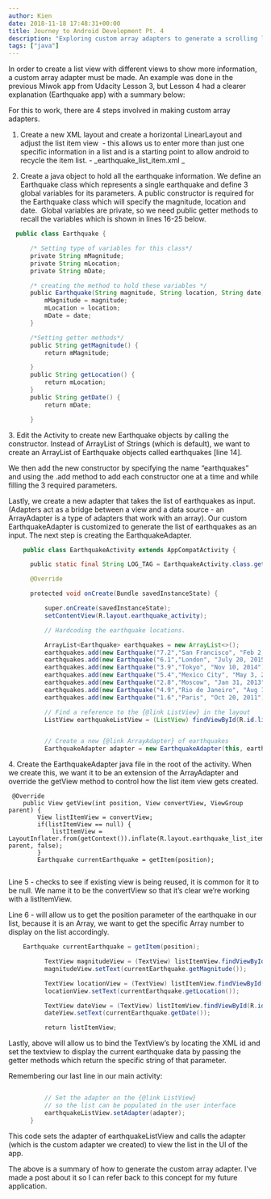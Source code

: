 ```yaml
---
author: Kien
date: 2018-11-18 17:48:31+00:00
title: Journey to Android Development Pt. 4
description: "Exploring custom array adapters to generate a scrolling list view."
tags: ["java"]
---
```


In order to create a list view with different views to show more information, a custom array adapter must be made. An example was done in the previous Miwok app from Udacity Lesson 3, but Lesson 4 had a clearer explanation (Earthquake app) with a summary below:

For this to work, there are 4 steps involved in making custom array adapters.

1. Create a new XML layout and create a horizontal LinearLayout and adjust the list item view  - this allows us to enter more than just one specific information in a list and is a starting point to allow android to recycle the item list. - _earthquake_list_item.xml
   _

2) Create a java object to hold all the earthquake information. We define an Earthquake class which represents a single earthquake and define 3 global variables for its parameters. A public constructor is required for the Earthquake class which will specify the magnitude, location and date.  Global variables are private, so we need public getter methods to recall the variables which is shown in lines 16-25 below.

```java
  public class Earthquake {

      /* Setting type of variables for this class*/
      private String mMagnitude;
      private String mLocation;
      private String mDate;

      /* creating the method to hold these variables */
      public Earthquake(String magnitude, String location, String date) {
          mMagnitude = magnitude;
          mLocation = location;
          mDate = date;
      }

      /*Setting getter methods*/
      public String getMagnitude() {
          return mMagnitude;

      }
      public String getLocation() {
          return mLocation;
      }
      public String getDate() {
          return mDate;

      }

```

3. Edit the Activity to create new Earthquake objects by calling the constructor. Instead of ArrayList of Strings (which is default), we want to create an ArrayList of Earthquake objects called earthquakes [line 14].

We then add the new constructor by specifying the name “earthquakes” and using the .add method to add each constructor one at a time and while filling the 3 required parameters.

Lastly, we create a new adapter that takes the list of earthquakes as input. (Adapters act as a bridge between a view and a data source - an ArrayAdapter is a type of adapters that work with an array). Our custom EarthquakeAdapter is customized to generate the list of earthquakes as an input. The next step is creating the EarthquakeAdapter.

```java
    public class EarthquakeActivity extends AppCompatActivity {

      public static final String LOG_TAG = EarthquakeActivity.class.getName();

      @Override

      protected void onCreate(Bundle savedInstanceState) {

          super.onCreate(savedInstanceState);
          setContentView(R.layout.earthquake_activity);

          // Hardcoding the earthquake locations.

          ArrayList<Earthquake> earthquakes = new ArrayList<>();
          earthquakes.add(new Earthquake("7.2","San Francisco", "Feb 2, 2016"));
          earthquakes.add(new Earthquake("6.1","London", "July 20, 2015"));
          earthquakes.add(new Earthquake("3.9","Tokyo", "Nov 10, 2014"));
          earthquakes.add(new Earthquake("5.4","Mexico City", "May 3, 2014"));
          earthquakes.add(new Earthquake("2.8","Moscow", "Jan 31, 2013"));
          earthquakes.add(new Earthquake("4.9","Rio de Janeiro", "Aug 19, 2012"));
          earthquakes.add(new Earthquake("1.6","Paris", "Oct 20, 2011"));

          // Find a reference to the {@link ListView} in the layout
          ListView earthquakeListView = (ListView) findViewById(R.id.list);


          // Create a new {@link ArrayAdapter} of earthquakes
          EarthquakeAdapter adapter = new EarthquakeAdapter(this, earthquakes);


```

4. Create the EarthquakeAdapter java file in the root of the activity. When we create this, we want it to be an extension of the ArrayAdapter and override the getView method to control how the list item view gets created.

```java{numberLines: true}
 @Override
    public View getView(int position, View convertView, ViewGroup parent) {
        View listItemView = convertView;
        if(listItemView == null) {
            listItemView = LayoutInflater.from(getContext()).inflate(R.layout.earthquake_list_item, parent, false);
        }
        Earthquake currentEarthquake = getItem(position);


```

Line 5 - checks to see if existing view is being reused, it is common for it to be null. We name it to be the convertView so that it’s clear we’re working with a listItemView.

Line 6 - will allow us to get the position parameter of the earthquake in our list, because it is an Array, we want to get the specific Array number to display on the list accordingly.

```java
    Earthquake currentEarthquake = getItem(position);

          TextView magnitudeView = (TextView) listItemView.findViewById(R.id.magnitude);
          magnitudeView.setText(currentEarthquake.getMagnitude());

          TextView locationView = (TextView) listItemView.findViewById(R.id.locaction);
          locationView.setText(currentEarthquake.getLocation());

          TextView dateView = (TextView) listItemView.findViewById(R.id.date);
          dateView.setText(currentEarthquake.getDate());

          return listItemView;

```

Lastly, above will allow us to bind the TextView’s by locating the XML id and set the textview to display the current earthquake data by passing the getter methods which return the specific string of that parameter.

Remembering our last line in our main activity:

```java

          // Set the adapter on the {@link ListView}
          // so the list can be populated in the user interface
          earthquakeListView.setAdapter(adapter);
      }

```

This code sets the adapter of earthquakeListView and calls the adapter (which is the custom adapter we created) to view the list in the UI of the app.

The above is a summary of how to generate the custom array adapter. I've made a post about it so I can refer back to this concept for my future application.
